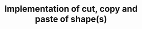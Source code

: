 ---
layout: post
title:  "Implementation of cut, copy and paste of shape(s)"
permalink: /cutcopyandpaste
---